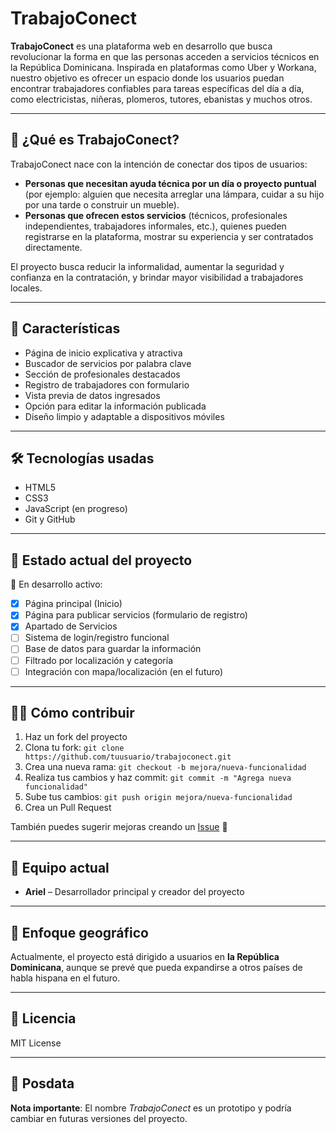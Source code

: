 # TrabajoConect

**TrabajoConect** es una plataforma web en desarrollo que busca revolucionar la forma en que las personas acceden a servicios técnicos en la República Dominicana. Inspirada en plataformas como Uber y Workana, nuestro objetivo es ofrecer un espacio donde los usuarios puedan encontrar trabajadores confiables para tareas específicas del día a día, como electricistas, niñeras, plomeros, tutores, ebanistas y muchos otros.

---

## 🌟 ¿Qué es TrabajoConect?

TrabajoConect nace con la intención de conectar dos tipos de usuarios:

- **Personas que necesitan ayuda técnica por un día o proyecto puntual** (por ejemplo: alguien que necesita arreglar una lámpara, cuidar a su hijo por una tarde o construir un mueble).
- **Personas que ofrecen estos servicios** (técnicos, profesionales independientes, trabajadores informales, etc.), quienes pueden registrarse en la plataforma, mostrar su experiencia y ser contratados directamente.

El proyecto busca reducir la informalidad, aumentar la seguridad y confianza en la contratación, y brindar mayor visibilidad a trabajadores locales.

---

## 🚀 Características

- Página de inicio explicativa y atractiva
- Buscador de servicios por palabra clave
- Sección de profesionales destacados
- Registro de trabajadores con formulario
- Vista previa de datos ingresados
- Opción para editar la información publicada
- Diseño limpio y adaptable a dispositivos móviles

---

## 🛠️ Tecnologías usadas

- HTML5
- CSS3
- JavaScript (en progreso)
- Git y GitHub

---

## 📌 Estado actual del proyecto

🚧 En desarrollo activo:

- [x] Página principal (Inicio)
- [x] Página para publicar servicios (formulario de registro)
- [x] Apartado de Servicios
- [ ] Sistema de login/registro funcional
- [ ] Base de datos para guardar la información
- [ ] Filtrado por localización y categoría
- [ ] Integración con mapa/localización (en el futuro)

---

## 🙋‍♂️ Cómo contribuir

1. Haz un fork del proyecto
2. Clona tu fork: `git clone https://github.com/tuusuario/trabajoconect.git`
3. Crea una nueva rama: `git checkout -b mejora/nueva-funcionalidad`
4. Realiza tus cambios y haz commit: `git commit -m "Agrega nueva funcionalidad"`
5. Sube tus cambios: `git push origin mejora/nueva-funcionalidad`
6. Crea un Pull Request

También puedes sugerir mejoras creando un [Issue](https://github.com/tuusuario/trabajoconect/issues) 🚀

---

## 👥 Equipo actual

- **Ariel** – Desarrollador principal y creador del proyecto

---

## 📍 Enfoque geográfico

Actualmente, el proyecto está dirigido a usuarios en **la República Dominicana**, aunque se prevé que pueda expandirse a otros países de habla hispana en el futuro.

---

## 📄 Licencia

MIT License

---

## 📝 Posdata

**Nota importante**: El nombre *TrabajoConect* es un prototipo y podría cambiar en futuras versiones del proyecto.
